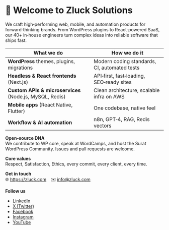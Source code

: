 # 👋 Welcome to **Zluck Solutions**

We craft high‑performing web, mobile, and automation products for forward‑thinking
brands. From WordPress plugins to React‑powered SaaS, our 40+ in‑house engineers
turn complex ideas into reliable software that ships fast.

| What we do | How we do it |
|------------|--------------|
| **WordPress** themes, plugins, migrations | Modern coding standards, CI, automated tests |
| **Headless & React frontends** (Next.js) | API‑first, fast‑loading, SEO‑ready sites |
| **Custom APIs & microservices** (Node.js, MySQL, Redis) | Clean architecture, scalable infra on AWS |
| **Mobile apps** (React Native, Flutter) | One codebase, native feel |
| **Workflow & AI automation** | n8n, GPT‑4, RAG, Redis vectors |

**Open‑source DNA**  
We contribute to WP core, speak at WordCamps, and host the Surat WordPress Community. Issues and pull requests are welcome.

**Core values**  
Respect, Satisfaction, Ethics, every commit, every client, every time.

**Get in touch**  
🌐 <https://zluck.com> ✉️ info@zluck.com  

**Follow us**  
- [LinkedIn](https://www.linkedin.com/company/zluck-solutions)  
- [X (Twitter)](https://twitter.com/zlucksolutions)  
- [Facebook](https://www.facebook.com/zlucksolutions)  
- [Instagram](https://www.instagram.com/zlucksolutions)  
- [YouTube](https://www.youtube.com/@zlucksolutions)
